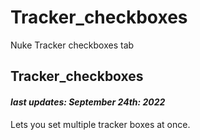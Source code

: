 # Tracker_checkboxes
Nuke Tracker checkboxes tab

## Tracker_checkboxes 
#### *last updates: September 24th: 2022* 
Lets you set multiple tracker boxes at once. 
  
